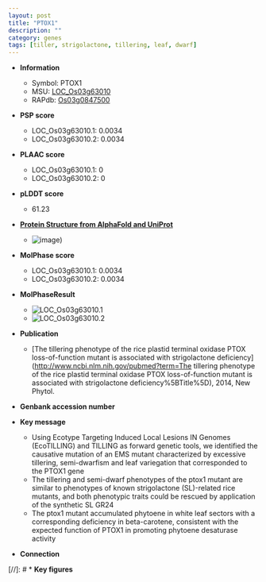 ```yaml
---
layout: post
title: "PTOX1"
description: ""
category: genes
tags: [tiller, strigolactone, tillering, leaf, dwarf]
---
```


* **Information**  
    + Symbol: PTOX1  
    + MSU: [LOC_Os03g63010](http://rice.plantbiology.msu.edu/cgi-bin/ORF_infopage.cgi?orf=LOC_Os03g63010)  
    + RAPdb: [Os03g0847500](http://rapdb.dna.affrc.go.jp/viewer/gbrowse_details/irgsp1?name=Os03g0847500)  

* **PSP score**  
    + LOC_Os03g63010.1: 0.0034 
    + LOC_Os03g63010.2: 0.0034 

* **PLAAC score**  
    + LOC_Os03g63010.1: 0 
    + LOC_Os03g63010.2: 0 

* **pLDDT score**
    + 61.23

* **[Protein Structure from AlphaFold and UniProt](https://www.uniprot.org/uniprotkb/Q10AM8/entry#structure)**
    + ![image](https://ricepsp.github.io/images/Q1/AF-Q10AM8-F1.png))

* **MolPhase score**
    + LOC_Os03g63010.1: 0.0034
    + LOC_Os03g63010.2: 0.0034

* **MolPhaseResult**
    + ![LOC_Os03g63010.1](https://ricepsp.github.io/pictures/LOC_Os03g/LOC_Os03g63010.1.png)
    + ![LOC_Os03g63010.2](https://ricepsp.github.io/pictures/LOC_Os03g/LOC_Os03g63010.2.png)

* **Publication**  
    + [The tillering phenotype of the rice plastid terminal oxidase PTOX loss-of-function mutant is associated with strigolactone deficiency](http://www.ncbi.nlm.nih.gov/pubmed?term=The tillering phenotype of the rice plastid terminal oxidase PTOX loss-of-function mutant is associated with strigolactone deficiency%5BTitle%5D), 2014, New Phytol.

* **Genbank accession number**  

* **Key message**  
    + Using Ecotype Targeting Induced Local Lesions IN Genomes (EcoTILLING) and TILLING as forward genetic tools, we identified the causative mutation of an EMS mutant characterized by excessive tillering, semi-dwarfism and leaf variegation that corresponded to the PTOX1 gene
    + The tillering and semi-dwarf phenotypes of the ptox1 mutant are similar to phenotypes of known strigolactone (SL)-related rice mutants, and both phenotypic traits could be rescued by application of the synthetic SL GR24
    + The ptox1 mutant accumulated phytoene in white leaf sectors with a corresponding deficiency in beta-carotene, consistent with the expected function of PTOX1 in promoting phytoene desaturase activity

* **Connection**  

[//]: # * **Key figures**  


